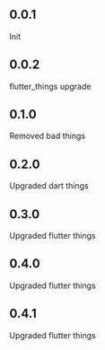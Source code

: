 ## 0.0.1
Init

## 0.0.2
flutter_things upgrade

## 0.1.0
Removed bad things

## 0.2.0
Upgraded dart things

## 0.3.0
Upgraded flutter things

## 0.4.0
Upgraded flutter things

## 0.4.1
Upgraded flutter things
